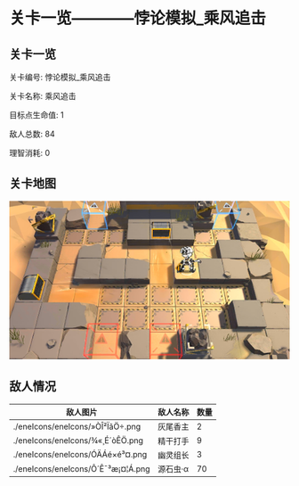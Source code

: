 # 关卡一览————悖论模拟_乘风追击


## 关卡一览

关卡编号: 悖论模拟_乘风追击

关卡名称: 乘风追击

目标点生命值: 1

敌人总数: 84

理智消耗: 0


## 关卡地图
![悖论模拟_乘风追击](./oprMap/悖论模拟_乘风追击.png)

## 敌人情况

| 敌人图片 | 敌人名称 | 数量  |
|---------|-----|-----|
| ./eneIcons/eneIcons/»ÒÎ²ÏãÖ÷.png| 灰尾香主  |   2  |
| ./eneIcons/eneIcons/¾«¸É´òÊÖ.png| 精干打手  |   9  |
| ./eneIcons/eneIcons/ÓÄÁé×é³¤.png| 幽灵组长  |   3  |
| ./eneIcons/eneIcons/Ô´Ê¯³æ¡¤¦Á.png| 源石虫·α  |   70  |
